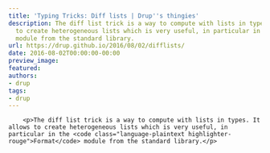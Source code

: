 ```yaml
---
title: 'Typing Tricks: Diff lists | Drup''s thingies'
description: The diff list trick is a way to compute with lists in types. It allows
  to create heterogeneous lists which is very useful, in particular in the Format
  module from the standard library.
url: https://drup.github.io/2016/08/02/difflists/
date: 2016-08-02T00:00:00-00:00
preview_image:
featured:
authors:
- drup
tags:
- drup
---
```



        
        
        
        <p>The diff list trick is a way to compute with lists in types. It allows to create heterogeneous lists which is very useful, in particular in the <code class="language-plaintext highlighter-rouge">Format</code> module from the standard library.</p>


        
        
